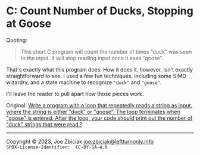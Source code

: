 # C: Count Number of Ducks, Stopping at Goose

Quoting:

> This short C program will count the number of times “duck” was seen in the
> input. It will stop reading input once it sees “goose”.

That's exactly what this program does.  How it does it, however, isn't exactly
straightforward to see.  I used a few fun techniques, including some SIMD
wizardry, and a state machine to recognize `"duck"` and `"goose"`.

I'll leave the reader to pull apart how those pieces work.

Original: [Write a program with a loop that repeatedly reads a string as input, where the string is either "duck" or "goose". The loop terminates when "goose" is entered. After the loop, your code should print out the number of "duck" strings that were read.?](https://www.quora.com/Write-a-program-with-a-loop-that-repeatedly-reads-a-string-as-input-where-the-string-is-either-duck-or-goose-The-loop-terminates-when-goose-is-entered-After-the-loop-your-code-should-print-out-the-number-of-duck/answer/Joe-Zbiciak)

____

Copyright © 2023, Joe Zbiciak <joe.zbiciak@leftturnonly.info>  
`SPDX-License-Identifier:  CC-BY-SA-4.0`
